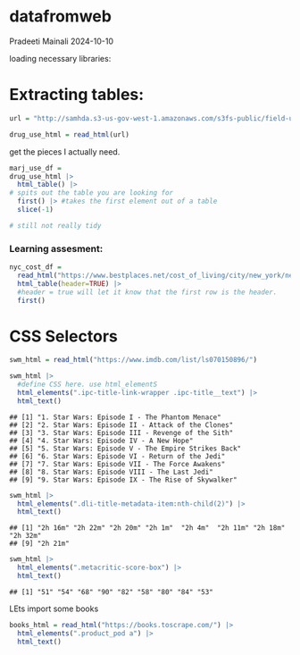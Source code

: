 datafromweb
================
Pradeeti Mainali
2024-10-10

loading necessary libraries:

# Extracting tables:

``` r
url = "http://samhda.s3-us-gov-west-1.amazonaws.com/s3fs-public/field-uploads/2k15StateFiles/NSDUHsaeShortTermCHG2015.htm"

drug_use_html = read_html(url)
```

get the pieces I actually need.

``` r
marj_use_df = 
drug_use_html |>
  html_table() |>
# spits out the table you are looking for
  first() |> #takes the first element out of a table
  slice(-1)

# still not really tidy
```

### Learning assesment:

``` r
nyc_cost_df = 
  read_html("https://www.bestplaces.net/cost_of_living/city/new_york/new_york") |>
  html_table(header=TRUE) |>
  #header = true will let it know that the first row is the header.
  first()
```

# CSS Selectors

``` r
swm_html = read_html("https://www.imdb.com/list/ls070150896/")
```

``` r
swm_html |>
  #define CSS here. use html_elementS
  html_elements(".ipc-title-link-wrapper .ipc-title__text") |>
  html_text()
```

    ## [1] "1. Star Wars: Episode I - The Phantom Menace"     
    ## [2] "2. Star Wars: Episode II - Attack of the Clones"  
    ## [3] "3. Star Wars: Episode III - Revenge of the Sith"  
    ## [4] "4. Star Wars: Episode IV - A New Hope"            
    ## [5] "5. Star Wars: Episode V - The Empire Strikes Back"
    ## [6] "6. Star Wars: Episode VI - Return of the Jedi"    
    ## [7] "7. Star Wars: Episode VII - The Force Awakens"    
    ## [8] "8. Star Wars: Episode VIII - The Last Jedi"       
    ## [9] "9. Star Wars: Episode IX - The Rise of Skywalker"

``` r
swm_html |>
  html_elements(".dli-title-metadata-item:nth-child(2)") |>
  html_text()
```

    ## [1] "2h 16m" "2h 22m" "2h 20m" "2h 1m"  "2h 4m"  "2h 11m" "2h 18m" "2h 32m"
    ## [9] "2h 21m"

``` r
swm_html |>
  html_elements(".metacritic-score-box") |>
  html_text()
```

    ## [1] "51" "54" "68" "90" "82" "58" "80" "84" "53"

LEts import some books

``` r
books_html = read_html("https://books.toscrape.com/") |>
  html_elements(".product_pod a") |>
  html_text()
```
